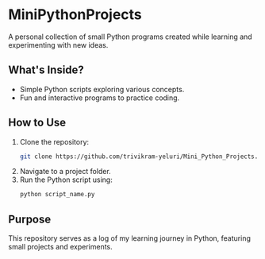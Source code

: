 # MiniPythonProjects

A personal collection of small Python programs created while learning and experimenting with new ideas.

## What's Inside?
- Simple Python scripts exploring various concepts.
- Fun and interactive programs to practice coding.

## How to Use
1. Clone the repository:
   ```bash
   git clone https://github.com/trivikram-yeluri/Mini_Python_Projects.git
   ```
2. Navigate to a project folder.
3. Run the Python script using:
   ```bash
   python script_name.py
   ```

## Purpose
This repository serves as a log of my learning journey in Python, featuring small projects and experiments.
